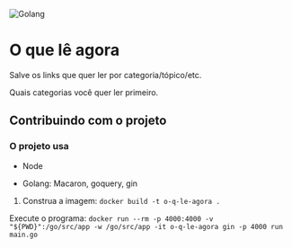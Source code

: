 ![Golang](http://www.qureet.com/blog/wp-content/uploads/2013/11/jumbo_gopher-4bf98fbc72cc188289ba2b458d4ce680.png)
# O que lê agora

Salve os links que quer ler por categoria/tópico/etc.

Quais categorias você quer ler primeiro.

## Contribuindo com o projeto

### O projeto usa

- Node

- Golang: Macaron, goquery, gin

1. Construa a imagem: `docker build -t o-q-le-agora .`

Execute o programa: `docker run --rm -p 4000:4000 -v "${PWD}":/go/src/app -w /go/src/app -it o-q-le-agora gin -p 4000 run main.go`
